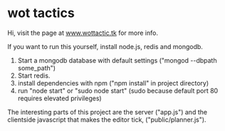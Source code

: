 # wot tactics

Hi, visit the page at www.wottactic.tk for more info.

If you want to run this yourself, install node.js, redis and mongodb. 

1) Start a mongodb database with default settings ("mongod --dbpath some_path")
2) Start redis.
3) install dependencies with npm ("npm install" in project directory)
4) run "node start" or "sudo node start" (sudo because default port 80 requires elevated privileges)


The interesting parts of this project are the server ("app.js") and the clientside javascript that makes the editor tick, ("public/planner.js").
